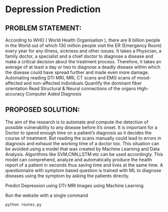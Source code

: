 # Depression Prediction
## PROBLEM STATEMENT:
According to WHO ( World Health Organisation ), there are 8 billion people in the World out of which 130 million people visit the ER (Emergency Room) every year for any illness, sickness and other issues. It takes a Physician, a family doctor, a specialist and a chief doctor to diagnose a disease and make a critical decision about the treatment process.
Therefore, it takes an average of at least a day or two to diagnose a deadly disease within which the disease could have spread further and made even more damage.
Automating reading DTI MRI, MRI, CT scans and EMG scans of mood- affected and non-affected individuals
Quantify the dominant fiber orientation
Read Structural & Neural connections of the organs
High-accuracy Computer Aided Diagnosis 

## PROPOSED SOLUTION:
The aim of the research is to automate and compute the detection of possible vulnerability to any disease before it’s onset. 
It is important for a Doctor to spend enough time on a patient’s diagnosis as it decides the course of treatment.
But reading the scans manually could lead to errors in diagnosis and exhaust the working time of a doctor too.
This situation can be avoided using a model that was created by Machine Learning and Data Analysis.
Algorithms like SVM,CNN,LSTM etc can be used accordingly. This model can comprehend, analyze and automatically produce the health report of a patient in seconds thus saving time and lives at the same time.
A questionnaire with symptom based question is trained with ML to diagnose diseases using the symptom by asking the patients directly.


Predict Depression using DTI-MRI Images using Machine Learning

Run the website with a single command
```
python routes.py

```

